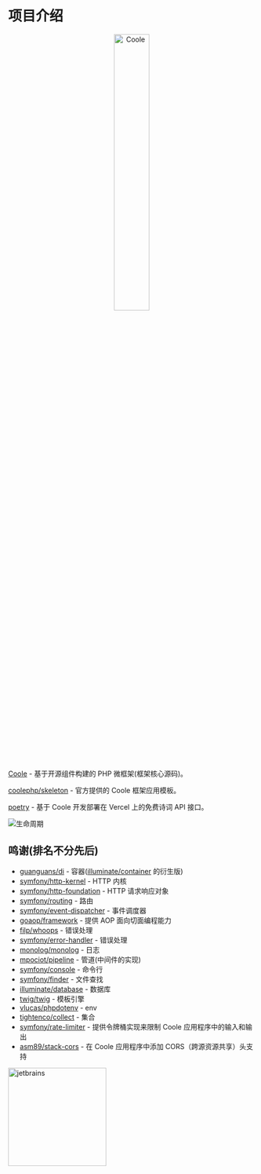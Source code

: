 # 项目介绍

<p align="center"><img src="./static/logo.png" width="38%" alt="Coole"></p>

[Coole](https://github.com/guanguans/coole) - 基于开源组件构建的 PHP 微框架(框架核心源码)。

[coolephp/skeleton](https://github.com/coolephp/skeleton) - 官方提供的 Coole 框架应用模板。

[poetry](https://github.com/guanguans/poetry) - 基于 Coole 开发部署在 Vercel 上的免费诗词 API 接口。

![生命周期](./static/life-cycle.png)

## 鸣谢(排名不分先后)

* [guanguans/di](https://github.com/guanguans/di) - 容器([illuminate/container](https://github.com/illuminate/container) 的衍生版)
* [symfony/http-kernel](https://github.com/symfony/http-kernel) - HTTP 内核
* [symfony/http-foundation](https://github.com/symfony/http-foundation) - HTTP 请求响应对象
* [symfony/routing](https://github.com/symfony/routing) - 路由
* [symfony/event-dispatcher](https://github.com/symfony/event-dispatcher) - 事件调度器
* [goaop/framework](https://github.com/goaop/framework) - 提供 AOP 面向切面编程能力
* [filp/whoops](https://github.com/filp/whoops) - 错误处理
* [symfony/error-handler](https://github.com/symfony/error-handler) - 错误处理
* [monolog/monolog](https://github.com/Seldaek/monolog) - 日志
* [mpociot/pipeline](https://github.com/mpociot/pipeline) - 管道(中间件的实现)
* [symfony/console](https://github.com/symfony/console) - 命令行
* [symfony/finder](https://github.com/symfony/finder) - 文件查找
* [illuminate/database](https://github.com/illuminate/database) - 数据库
* [twig/twig](https://github.com/twigphp/Twig) - 模板引擎
* [vlucas/phpdotenv](https://github.com/vlucas/phpdotenv) - env
* [tightenco/collect](https://github.com/tightenco/collect) - 集合
* [symfony/rate-limiter](https://github.com/symfony/rate-limiter) - 提供令牌桶实现来限制 Coole 应用程序中的输入和输出
* [asm89/stack-cors](https://github.com/asm89/stack-cors) - 在 Coole 应用程序中添加 CORS（跨源资源共享）头支持

<a href="https://www.jetbrains.com" target="_blank">
    <img src="./static/jetbrains.png" alt="jetbrains" width="200"/>
</a>
